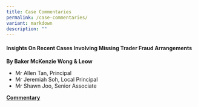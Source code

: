 ```yaml
---
title: Case Commentaries
permalink: /case-commentaries/
variant: markdown
description: ""
---
```

#### **Insights On Recent Cases Involving Missing Trader Fraud Arrangements**<br>

**By Baker McKenzie Wong &amp; Leow**<br>
* Mr Allen Tan, Principal
* Mr Jeremiah Soh, Local Principal
* Mr Shawn Joo, Senior Associate

[**Commentary**](https://iras-taxacademy/media/files/mediaDirectory/files/seminars-brochures/bmsg_mtf_commentary__9_jul_2024.pdf)